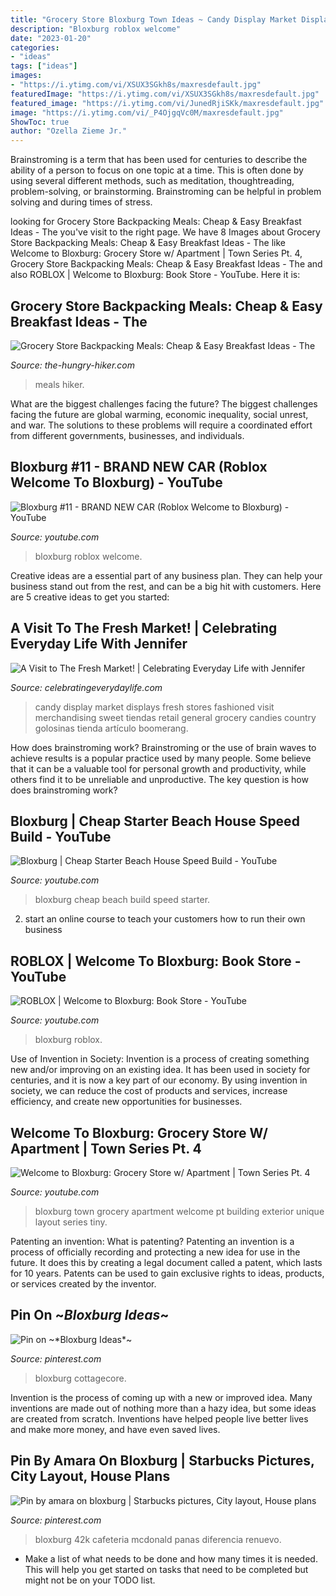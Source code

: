 ```yaml
---
title: "Grocery Store Bloxburg Town Ideas ~ Candy Display Market Displays Fresh Stores Fashioned Visit Merchandising Sweet Tiendas Retail General Grocery Candies Country Golosinas Tienda Artículo Boomerang"
description: "Bloxburg roblox welcome"
date: "2023-01-20"
categories:
- "ideas"
tags: ["ideas"]
images:
- "https://i.ytimg.com/vi/XSUX3SGkh8s/maxresdefault.jpg"
featuredImage: "https://i.ytimg.com/vi/XSUX3SGkh8s/maxresdefault.jpg"
featured_image: "https://i.ytimg.com/vi/JunedRjiSKk/maxresdefault.jpg"
image: "https://i.ytimg.com/vi/_P4OjgqVc0M/maxresdefault.jpg"
ShowToc: true
author: "Ozella Zieme Jr."
---
```



Brainstroming is a term that has been used for centuries to describe the ability of a person to focus on one topic at a time. This is often done by using several different methods, such as meditation, thoughtreading, problem-solving, or brainstorming. Brainstroming can be helpful in problem solving and during times of stress.

	

		
looking for Grocery Store Backpacking Meals: Cheap &amp; Easy Breakfast Ideas - The you've visit to the right page. We have 8 Images about Grocery Store Backpacking Meals: Cheap &amp; Easy Breakfast Ideas - The like Welcome to Bloxburg: Grocery Store w/ Apartment | Town Series Pt. 4, Grocery Store Backpacking Meals: Cheap &amp; Easy Breakfast Ideas - The and also ROBLOX | Welcome to Bloxburg: Book Store - YouTube. Here it is:
		
    
## Grocery Store Backpacking Meals: Cheap &amp; Easy Breakfast Ideas - The

<img loading=lazy src="https://www.the-hungry-hiker.com/wp-content/uploads/2020/12/GROCERY-STORE-BACKPACKING-MEALS_Cheap-Easy-Breakfast-Ideas-.jpg" onerror="this.onerror=null;this.src='https://tse4.mm.bing.net/th?id=OIP.bUfHF4HTN23Ct8HmxlWfmwHaHa&amp;pid=15.1';" alt="Grocery Store Backpacking Meals: Cheap &amp; Easy Breakfast Ideas - The">

_Source: the-hungry-hiker.com_

>meals hiker. 

	

What are the biggest challenges facing the future?
The biggest challenges facing the future are global warming, economic inequality, social unrest, and war. The solutions to these problems will require a coordinated effort from different governments, businesses, and individuals.

    
## Bloxburg #11 - BRAND NEW CAR (Roblox Welcome To Bloxburg) - YouTube

<img loading=lazy src="https://i.ytimg.com/vi/XSUX3SGkh8s/maxresdefault.jpg" onerror="this.onerror=null;this.src='https://tse1.mm.bing.net/th?id=OIP.3Tomg26DH7RGnmLhNniexgHaEK&amp;pid=15.1';" alt="Bloxburg #11 - BRAND NEW CAR (Roblox Welcome to Bloxburg) - YouTube">

_Source: youtube.com_

>bloxburg roblox welcome. 

	

Creative ideas are a essential part of any business plan. They can help your business stand out from the rest, and can be a big hit with customers. Here are 5 creative ideas to get you started:

    
## A Visit To The Fresh Market! | Celebrating Everyday Life With Jennifer

<img loading=lazy src="http://celebratingeverydaylife.com/wp-content/uploads/2013/04/Candies.jpg" onerror="this.onerror=null;this.src='https://tse2.mm.bing.net/th?id=OIP.rarLePiQ1k_8qcRm8cdshwHaJ4&amp;pid=15.1';" alt="A Visit to The Fresh Market! | Celebrating Everyday Life with Jennifer">

_Source: celebratingeverydaylife.com_

>candy display market displays fresh stores fashioned visit merchandising sweet tiendas retail general grocery candies country golosinas tienda artículo boomerang. 

	

How does brainstroming work?
Brainstroming or the use of brain waves to achieve results is a popular practice used by many people. Some believe that it can be a valuable tool for personal growth and productivity, while others find it to be unreliable and unproductive. The key question is how does brainstroming work?

    
## Bloxburg | Cheap Starter Beach House Speed Build - YouTube

<img loading=lazy src="https://i.ytimg.com/vi/JunedRjiSKk/maxresdefault.jpg" onerror="this.onerror=null;this.src='https://tse3.mm.bing.net/th?id=OIP.ygHj1sxvK317rpuS1vsg9AHaEK&amp;pid=15.1';" alt="Bloxburg | Cheap Starter Beach House Speed Build - YouTube">

_Source: youtube.com_

>bloxburg cheap beach build speed starter. 

	

2. start an online course to teach your customers how to run their own business 

    
## ROBLOX | Welcome To Bloxburg: Book Store - YouTube

<img loading=lazy src="https://i.ytimg.com/vi/_P4OjgqVc0M/maxresdefault.jpg" onerror="this.onerror=null;this.src='https://tse2.mm.bing.net/th?id=OIP.qMh6-30AqXmmqqfFMLdO0QHaEK&amp;pid=15.1';" alt="ROBLOX | Welcome to Bloxburg: Book Store - YouTube">

_Source: youtube.com_

>bloxburg roblox. 

	

Use of Invention in Society:
Invention is a process of creating something new and/or improving on an existing idea. It has been used in society for centuries, and it is now a key part of our economy. By using invention in society, we can reduce the cost of products and services, increase efficiency, and create new opportunities for businesses.

    
## Welcome To Bloxburg: Grocery Store W/ Apartment | Town Series Pt. 4

<img loading=lazy src="https://i.ytimg.com/vi/XNc-8ozUqOI/maxresdefault.jpg" onerror="this.onerror=null;this.src='https://tse2.mm.bing.net/th?id=OIP.2GHXZqYqH5iAgwEtEK4jYwHaEK&amp;pid=15.1';" alt="Welcome to Bloxburg: Grocery Store w/ Apartment | Town Series Pt. 4">

_Source: youtube.com_

>bloxburg town grocery apartment welcome pt building exterior unique layout series tiny. 

	

Patenting an invention: What is patenting?
Patenting an invention is a process of officially recording and protecting a new idea for use in the future. It does this by creating a legal document called a patent, which lasts for 10 years. Patents can be used to gain exclusive rights to ideas, products, or services created by the inventor.

    
## Pin On ~*Bloxburg Ideas*~

<img loading=lazy src="https://i.pinimg.com/736x/9d/b2/de/9db2de20421131b504d678099f3a16f6.jpg" onerror="this.onerror=null;this.src='https://tse3.mm.bing.net/th?id=OIP.G05MataK2kPNqit5NWoHMgHaHa&amp;pid=15.1';" alt="Pin on ~*Bloxburg Ideas*~">

_Source: pinterest.com_

>bloxburg cottagecore. 

	

Invention is the process of coming up with a new or improved idea. Many inventions are made out of nothing more than a hazy idea, but some ideas are created from scratch. Inventions have helped people live better lives and make more money, and have even saved lives.

    
## Pin By Amara On Bloxburg | Starbucks Pictures, City Layout, House Plans

<img loading=lazy src="https://i.pinimg.com/736x/95/c4/8d/95c48d3e7328f79c178d035c9ca202a2.jpg" onerror="this.onerror=null;this.src='https://tse4.mm.bing.net/th?id=OIP.ntbOjXu7GfXWHc-gYUwBOAHaEJ&amp;pid=15.1';" alt="Pin by amara on bloxburg | Starbucks pictures, City layout, House plans">

_Source: pinterest.com_

>bloxburg 42k cafeteria mcdonald panas diferencia renuevo. 

	

- Make a list of what needs to be done and how many times it is needed. This will help you get started on tasks that need to be completed but might not be on your TODO list.

